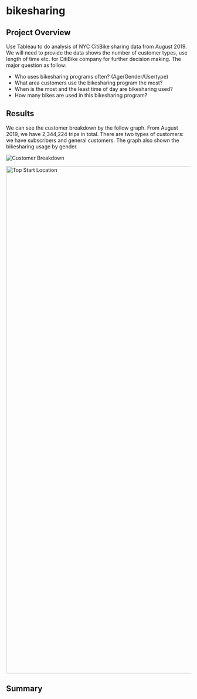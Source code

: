 # bikesharing
## Project Overview
Use Tableau to do analysis of NYC CitiBike sharing data from August 2019. We will need to provide the data shows the number of customer types, use length of time etc. for CitiBike company for further decision making. The major question as follow: 

- Who uses bikesharing programs often? (Age/Gender/Usertype)
- What area customers use the bikesharing program the most? 
- When is the most and the least time of day are bikesharing used? 
- How many bikes are used in this bikesharing program? 

## Results
We can see the customer breakdown by the follow graph. From August 2019, we have 2,344,224 trips in total. There are two types of customers: we have subscribers and general customers. The graph also shown the bikesharing usage by gender. 

![Customer Breakdown](https://user-images.githubusercontent.com/94089680/161397908-13beed91-d69a-4ba4-983b-7c7504c979ae.png)



<img width="1384" alt="Top Start Location" src="https://user-images.githubusercontent.com/94089680/161397917-9aeb0901-b4aa-4bd8-bf31-9128d1b61eb3.png">


## Summary
